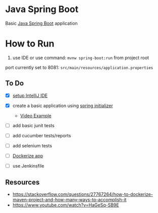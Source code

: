 # Java Spring Boot

Basic [Java Spring Boot](https://spring.io/projects/spring-boot) application

# How to Run

1. use IDE or use command: ```mvnw spring-boot:run``` from project root

port currently set to 8081: ```src/main/resources/application.properties```

## To Do

- [x] [setup IntelliJ IDE](https://www.youtube.com/watch?v=H_XxH66lm3U&t=84s)
- [x] create a basic application using [spring initializer](https://start.spring.io/)
    - [Video Example](https://www.youtube.com/watch?v=df7Dso9q700&t=565s)
- [ ] add basic junit tests
- [ ] add cucumber tests/reports
- [ ] add selenium tests 
- [ ] [Dockerize app](https://spring.io/guides/gs/spring-boot-docker/)
- [ ] use Jenkinsfile


## Resources

- https://stackoverflow.com/questions/27767264/how-to-dockerize-maven-project-and-how-many-ways-to-accomplish-it
- https://www.youtube.com/watch?v=HaGeSq-SB9E